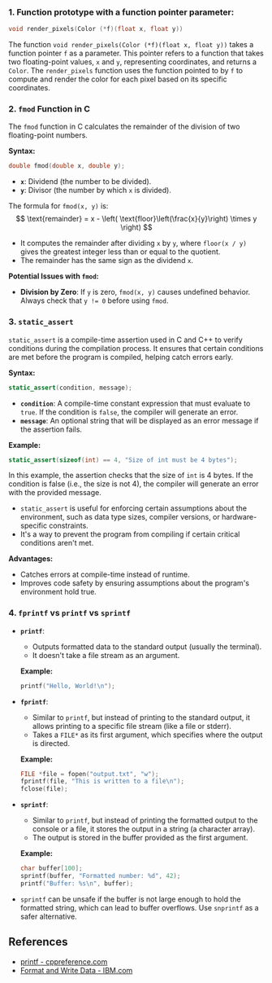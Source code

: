 ### 1. Function prototype with a function pointer parameter:

```c
void render_pixels(Color (*f)(float x, float y))
```

The function `void render_pixels(Color (*f)(float x, float y))` takes a function pointer `f` as a parameter. This pointer refers to a function that takes two floating-point values, `x` and `y`, representing coordinates, and returns a `Color`. The `render_pixels` function uses the function pointed to by `f` to compute and render the color for each pixel based on its specific coordinates.

### 2. `fmod` Function in C

The `fmod` function in C calculates the remainder of the division of two floating-point numbers.

**Syntax:**

```c
double fmod(double x, double y);
```

- **`x`**: Dividend (the number to be divided).
- **`y`**: Divisor (the number by which `x` is divided).


The formula for `fmod(x, y)` is:
$$
\text{remainder} = x - \left( \text{floor}\left(\frac{x}{y}\right) \times y \right)
$$
- It computes the remainder after dividing `x` by `y`, where `floor(x / y)` gives the greatest integer less than or equal to the quotient.
- The remainder has the same sign as the dividend `x`.

**Potential Issues with `fmod`:**

- **Division by Zero**: If `y` is zero, `fmod(x, y)` causes undefined behavior. Always check that `y != 0` before using `fmod`.

### 3. `static_assert`

`static_assert` is a compile-time assertion used in C and C++ to verify conditions during the compilation process. It ensures that certain conditions are met before the program is compiled, helping catch errors early.

**Syntax:**

```c
static_assert(condition, message);
```

- **`condition`**: A compile-time constant expression that must evaluate to `true`. If the condition is `false`, the compiler will generate an error.
- **`message`**: An optional string that will be displayed as an error message if the assertion fails.

**Example:**

```c
static_assert(sizeof(int) == 4, "Size of int must be 4 bytes");
```

In this example, the assertion checks that the size of `int` is 4 bytes. If the condition is false (i.e., the size is not 4), the compiler will generate an error with the provided message.

- `static_assert` is useful for enforcing certain assumptions about the environment, such as data type sizes, compiler versions, or hardware-specific constraints.
- It's a way to prevent the program from compiling if certain critical conditions aren't met.

**Advantages:**
- Catches errors at compile-time instead of runtime.
- Improves code safety by ensuring assumptions about the program's environment hold true.

### 4. `fprintf` vs `printf` vs `sprintf`

- **`printf`**: 
  - Outputs formatted data to the standard output (usually the terminal).
  - It doesn't take a file stream as an argument.
  
  **Example:**
  ```c
  printf("Hello, World!\n");
  ```

- **`fprintf`**: 
  - Similar to `printf`, but instead of printing to the standard output, it allows printing to a specific file stream (like a file or stderr).
  - Takes a `FILE*` as its first argument, which specifies where the output is directed.

  **Example:**
  ```c
  FILE *file = fopen("output.txt", "w");
  fprintf(file, "This is written to a file\n");
  fclose(file);
  ```

- **`sprintf`**:
  - Similar to `printf`, but instead of printing the formatted output to the console or a file, it stores the output in a string (a character array).
  - The output is stored in the buffer provided as the first argument.

  **Example:**
  ```c
  char buffer[100];
  sprintf(buffer, "Formatted number: %d", 42);
  printf("Buffer: %s\n", buffer);
  ```

- `sprintf` can be unsafe if the buffer is not large enough to hold the formatted string, which can lead to buffer overflows. Use `snprintf` as a safer alternative.

## References
- [printf - cppreference.com](https://en.cppreference.com/w/c/io/fprintf)
- [Format and Write Data - IBM.com](https://www.ibm.com/docs/en/zos/2.4.0?topic=functions-fprintf-printf-sprintf-format-write-data)
